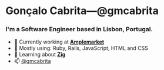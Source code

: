 # Gonçalo Cabrita—@gmcabrita

### I'm a Software Engineer based in Lisbon, Portugal.

- 🏢 Currently working at [**Amplemarket**](https://amplemarket.com)
- 🔧 Mostly using: Ruby, Rails, JavaScript, HTML and CSS
- 🌱 Learning about [**Zig**](https://github.com/ziglang/zig)
- 📫 [@gmcabrita](https://twitter.com/gmcabrita)
